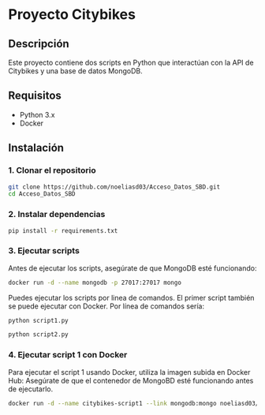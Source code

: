 # Proyecto Citybikes

## Descripción
Este proyecto contiene dos scripts en Python que interactúan con la API de Citybikes y una base de datos MongoDB. 

## Requisitos
- Python 3.x
- Docker 

## Instalación

### 1. Clonar el repositorio
```bash
git clone https://github.com/noeliasd03/Acceso_Datos_SBD.git
cd Acceso_Datos_SBD
```
### 2. Instalar dependencias  
```bash
pip install -r requirements.txt
```
### 3. Ejecutar scripts
Antes de ejecutar los scripts, asegúrate de que MongoDB esté funcionando: 
```bash
docker run -d --name mongodb -p 27017:27017 mongo
```
Puedes ejecutar los scripts por linea de comandos. El primer script también se puede ejecutar con Docker. Por línea de comandos sería:  
```bash
python script1.py
```
```bash
python script2.py
```
### 4. Ejecutar script 1 con Docker
Para ejecutar el script 1 usando Docker, utiliza la imagen subida en Docker Hub:
Asegúrate de que el contenedor de MongoBD esté funcionando antes de ejecutarlo.
```bash
docker run -d --name citybikes-script1 --link mongodb:mongo noeliasd03/citybikes-script1
```
